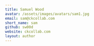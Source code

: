 ```yaml
---
title: Samuel Wood
avatar: /assets/images/avatars/sam1.jpg
email: sam@ckcollab.com
short_name: sam
github: sw00d
website: ckcollab.com
layout: author
---
```

